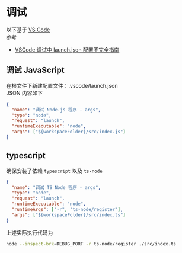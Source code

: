 # 调试

以下基于 [VS Code](https://code.visualstudio.com/)  
参考

- [VSCode 调试中 launch.json 配置不完全指南](https://www.barretlee.com/blog/2019/03/18/debugging-in-vscode-tutorial/)

## 调试 JavaScript

在根文件下新建配置文件：.vscode/launch.json  
JSON 内容如下

```json
{
  "name": "调试 Node.js 程序 - args",
  "type": "node",
  "request": "launch",
  "runtimeExecutable": "node",
  "args": ["${workspaceFolder}/src/index.js"]
}
```

## typescript

确保安装了依赖 `typescript` 以及 `ts-node`

```json
{
  "name": "调试 TS Node 程序 - args",
  "type": "node",
  "request": "launch",
  "runtimeExecutable": "node",
  "runtimeArgs": ["-r", "ts-node/register"],
  "args": ["${workspaceFolder}/src/index.ts"]
}
```

上述实际执行代码为

```bash
node --inspect-brk=DEBUG_PORT -r ts-node/register ./src/index.ts
```
